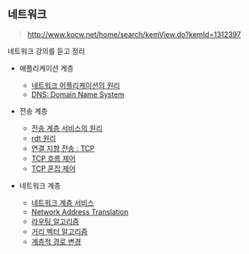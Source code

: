 ## 네트워크

> http://www.kocw.net/home/search/kemView.do?kemId=1312397

네트워크 강의를 듣고 정리

- 애플리케이션 계층
    - [네트워크 어플리케이션의 원리](./1.%EC%95%A0%ED%94%8C%EB%A6%AC%EC%BC%80%EC%9D%B4%EC%85%98%EA%B3%84%EC%B8%B5/1.%EC%96%B4%ED%94%8C%EB%A6%AC%EC%BC%80%EC%9D%B4%EC%85%98%EA%B3%84%EC%B8%B5.md)
    - [DNS: Domain Name System](./1.%EC%95%A0%ED%94%8C%EB%A6%AC%EC%BC%80%EC%9D%B4%EC%85%98%EA%B3%84%EC%B8%B5/2.%EC%96%B4%ED%94%8C%EB%A6%AC%EC%BC%80%EC%9D%B4%EC%85%98%EA%B3%84%EC%B8%B5.md)

- 전송 계층
    - [전송 계층 서비스의 원리](./2.%EC%A0%84%EC%86%A1%EA%B3%84%EC%B8%B5/1.%EC%A0%84%EC%86%A1%EA%B3%84%EC%B8%B5.md)
    - [rdt 원리](./2.%EC%A0%84%EC%86%A1%EA%B3%84%EC%B8%B5/2.%EC%A0%84%EC%86%A1%EA%B3%84%EC%B8%B5.md)
    - [연결 지향 전송 : TCP](./2.%EC%A0%84%EC%86%A1%EA%B3%84%EC%B8%B5/3.%EC%A0%84%EC%86%A1%EA%B3%84%EC%B8%B5.md)
    - [TCP 흐름 제어](./2.%EC%A0%84%EC%86%A1%EA%B3%84%EC%B8%B5/4.%EC%A0%84%EC%86%A1%EA%B3%84%EC%B8%B5.md)
    - [TCP 혼잡 제어](./2.%EC%A0%84%EC%86%A1%EA%B3%84%EC%B8%B5/5.%EC%A0%84%EC%86%A1%EA%B3%84%EC%B8%B5.md)

- 네트워크 계층
    - [네트워크 계층 서비스](./3.네트워크계층/1.네트워크계층.md)
    - [Network Address Translation](./3.네트워크계층/2.네트워크계층.md)
    - [라우팅 알고리즘](./3.네트워크계층/3.네트워크계층.md)
    - [거리 벡터 알고리즘](./3.네트워크계층/4.네트워크계층.md)
    - [계층적 경로 변경](./3.네트워크계층/5.네트워크계층.md)